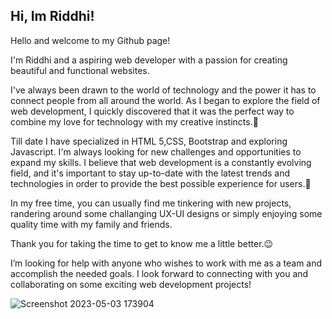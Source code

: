 ## Hi, Im Riddhi!

 Hello and welcome to my Github page!

I'm Riddhi and a aspiring web developer with a passion for creating beautiful and functional websites.

I've always been drawn to the world of technology and the power it has to connect people from all around the world. As I began to explore the field of web development, I quickly discovered that it was the perfect way to combine my love for technology with my creative instincts.👻

Till date I have specialized in HTML 5,CSS, Bootstrap and exploring Javascript. I'm always looking for new challenges and opportunities to expand my skills.
I believe that web development is a constantly evolving field, and it's important to stay up-to-date with the latest trends and technologies in order to provide the best possible experience for users.🤞

In my free time, you can usually find me tinkering with new projects, randering around some challanging UX-UI designs or simply enjoying some quality time with my family and friends.

Thank you for taking the time to get to know me a little better.😉 

 I’m looking for help with anyone who wishes to work with me as a team and accomplish the needed goals. 
I look forward to connecting with you and collaborating on some exciting web development projects!




![Screenshot 2023-05-03 173904](https://user-images.githubusercontent.com/132450823/235911777-5eaed6f3-6cab-4253-a485-2abfb419a1d9.png)

